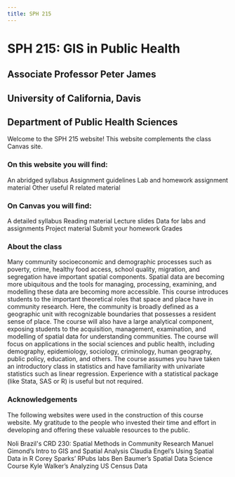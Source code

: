 ```yaml
---
title: SPH 215
---
```


# SPH 215: GIS in Public Health
## Associate Professor Peter James
## University of California, Davis
## Department of Public Health Sciences


Welcome to the SPH 215 website! This website complements the class Canvas site.

### On this website you will find:

An abridged syllabus
Assignment guidelines
Lab and homework assignment material
Other useful R related material

### On Canvas you will find:

A detailed syllabus
Reading material
Lecture slides
Data for labs and assignments
Project material
Submit your homework
Grades


### About the class
Many community socioeconomic and demographic processes such as poverty, crime, healthy food access, school quality, migration, and segregation have important spatial components. Spatial data are becoming more ubiquitous and the tools for managing, processing, examining, and modelling these data are becoming more accessible. This course introduces students to the important theoretical roles that space and place have in community research. Here, the community is broadly defined as a geographic unit with recognizable boundaries that possesses a resident sense of place. The course will also have a large analytical component, exposing students to the acquisition, management, examination, and modelling of spatial data for understanding communities. The course will focus on applications in the social sciences and public health, including demography, epidemiology, sociology, criminology, human geography, public policy, education, and others. The course assumes you have taken an introductory class in statistics and have familiarity with univariate statistics such as linear regression. Experience with a statistical package (like Stata, SAS or R) is useful but not required.



### Acknowledgements
The following websites were used in the construction of this course website. My gratitude to the people who invested their time and effort in developing and offering these valuable resources to the public.

Noli Brazil's CRD 230: Spatial Methods in Community Research
Manuel Gimond’s Intro to GIS and Spatial Analysis
Claudia Engel’s Using Spatial Data in R
Corey Sparks’ RPubs labs
Ben Baumer’s Spatial Data Science Course
Kyle Walker’s Analyzing US Census Data
